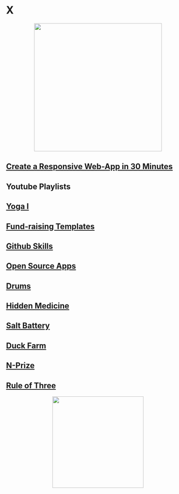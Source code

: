 <h1 "align="center"> 
  X
</h1>
<p align="center">
  <img height="350" src="https://i.imgur.com/rw9rqgd.jpeg">
  </p>

## [Create a Responsive Web-App in 30 Minutes](https://github.com/Microflow/X/blob/main/X2/1-DEPLOYABLE-WEB-APPS/README.md)

## Youtube Playlists

## [Yoga I](https://www.youtube.com/playlist?list=PLlOx95m4hh_8x7HAhzzRPj_7_QdszZ3Fp)

## [Fund-raising Templates](https://github.com/Microflow/X/blob/main/X2/FundraisingTemplates.md)

## [Github Skills](https://www.youtube.com/playlist?list=PLlOx95m4hh_84EOOdJeBLR1XM4MXICnB8)

## [Open Source Apps](https://codepen.io/collection/GoZjQW)

## [Drums](https://www.youtube.com/playlist?list=PLlOx95m4hh__VQy-PTkFvafMyAl1jom42) 

## [Hidden Medicine](https://www.youtube.com/watch?v=OcGulhnZDzM)

## [Salt Battery](https://github.com/Microflow/Salt-Water-Battery)

## [Duck Farm](https://www.indiegogo.com/projects/help-save-the-uk-s-only-organic-duck-egg-farm#/)

## [N-Prize](https://codepen.io/Teeke/pen/rNvrgYy)

## [Rule of Three](https://www.youtube.com/playlist?list=PLlOx95m4hh_-hooR3te9WUd_teeTHdKE3)


<p align="center">
  <img height="250" src="https://media.giphy.com/media/4YA8V9GRHQFnLqShp4/giphy.gif">
  </p>
